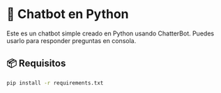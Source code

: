 # 🤖 Chatbot en Python

Este es un chatbot simple creado en Python usando ChatterBot. Puedes usarlo para responder preguntas en consola.

## 📦 Requisitos

```bash
pip install -r requirements.txt
